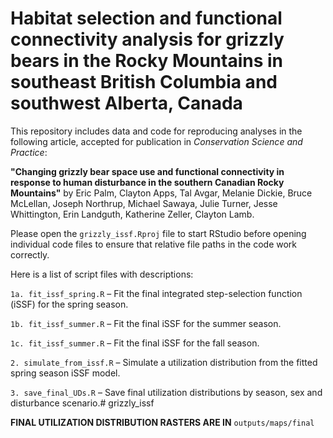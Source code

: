 # Habitat selection and functional connectivity analysis for grizzly bears in the Rocky Mountains in southeast British Columbia and southwest Alberta, Canada

This repository includes data and code for reproducing analyses in the following article, accepted for publication in *Conservation Science and Practice*:

**"Changing grizzly bear space use and functional connectivity in response to human disturbance in the southern Canadian Rocky Mountains"**
by Eric Palm, Clayton Apps, Tal Avgar, Melanie Dickie, Bruce McLellan, Joseph Northrup, Michael Sawaya, Julie Turner, Jesse Whittington, Erin Landguth, Katherine Zeller, Clayton Lamb.


Please open the `grizzly_issf.Rproj` file to start RStudio before opening individual code files to ensure that relative file paths in the code work correctly.


Here is a list of script files with descriptions: 

`1a. fit_issf_spring.R` – Fit the final integrated step-selection function (iSSF) for the spring season. 

`1b. fit_issf_summer.R` – Fit the final iSSF for the summer season. 

`1c. fit_issf_summer.R` – Fit the final iSSF for the fall season. 

`2. simulate_from_issf.R` – Simulate a utilization distribution from the fitted spring season iSSF model. 

`3. save_final_UDs.R` – Save final utilization distributions by season, sex and disturbance scenario.# grizzly_issf


**FINAL UTILIZATION DISTRIBUTION RASTERS ARE IN** `outputs/maps/final`